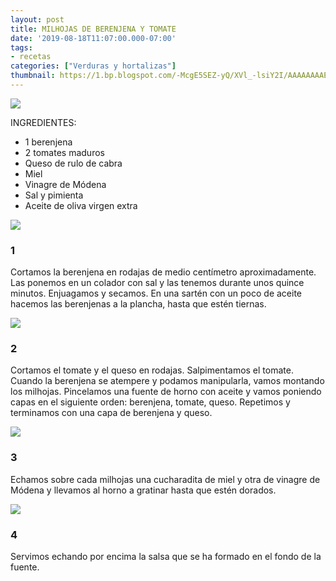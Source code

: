 ```yaml
---
layout: post
title: MILHOJAS DE BERENJENA Y TOMATE 
date: '2019-08-18T11:07:00.000-07:00'
tags:
- recetas
categories: ["Verduras y hortalizas"]
thumbnail: https://1.bp.blogspot.com/-McgE5SEZ-yQ/XVl_-lsiY2I/AAAAAAAAEsQ/ZUaHPiQrDAoWfAil66fa2C-Q79S_U2OJQCLcBGAs/s400/00.JPG
---
```


  

![](https://1.bp.blogspot.com/-McgE5SEZ-yQ/XVl_-lsiY2I/AAAAAAAAEsQ/ZUaHPiQrDAoWfAil66fa2C-Q79S_U2OJQCLcBGAs/s400/00.JPG)

INGREDIENTES:
* 1 berenjena
* 2 tomates maduros
* Queso de rulo de cabra
* Miel
* Vinagre de Módena
* Sal y pimienta
* Aceite de oliva virgen extra

![](https://1.bp.blogspot.com/-kUETvlgFc2Q/XVmAFngLQkI/AAAAAAAAEsU/_FD-12BfCpk336MvI7AcgtdLzzZuzuZMQCLcBGAs/s320/01.JPG)

### 1
Cortamos la berenjena en rodajas de medio centímetro aproximadamente. Las ponemos en un colador con sal y las tenemos durante unos quince minutos. Enjuagamos y secamos. En una sartén con  un poco de aceite hacemos las berenjenas a la plancha, hasta que estén tiernas.

![](https://1.bp.blogspot.com/-XqhvQRZW2hA/XVmANMFIzgI/AAAAAAAAEsY/tvpA_Tooc0EntDACV_kShMIyk1f-F8EfQCLcBGAs/s320/02.JPG)


### 2

Cortamos el tomate y el queso en rodajas. Salpimentamos el tomate. Cuando la berenjena se atempere y podamos manipularla, vamos montando los milhojas. Pincelamos una fuente de horno con aceite y vamos poniendo capas en el siguiente orden: berenjena, tomate, queso. Repetimos y terminamos con una capa de berenjena y queso.

![](https://1.bp.blogspot.com/-h92aEkfgJcI/XVmAVK49sFI/AAAAAAAAEsg/kRzBHVbyGHwpcgRbjq9q7r6O5ZXVUcuVQCLcBGAs/s320/03.JPG)

### 3

Echamos sobre cada milhojas una cucharadita de miel y otra de vinagre de Módena y llevamos al horno a gratinar hasta que estén dorados.

![](https://1.bp.blogspot.com/-5cND8BK_CGg/XVmAgw6nrSI/AAAAAAAAEss/ti9odIhKbFEj7OpQz06Ury-20tfW4DxjACEwYBhgL/s320/04.JPG)

### 4
Servimos echando por encima la salsa que se ha formado en el fondo de la fuente.
